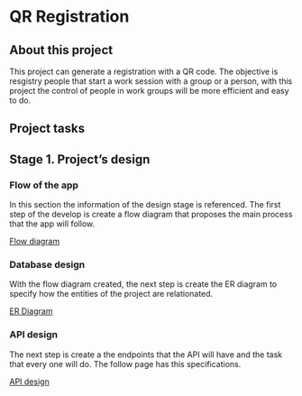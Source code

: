 # QR Registration

## About this project

This project can generate a registration with a QR code. The objective is resgistry people that start a work session with a group or a person, with this project the control of people in work groups will be more efficient and easy to do.

## Project tasks

## Stage 1. Project’s design

### Flow of the app

In this section the information of the design stage is referenced. The first step of the develop is create a flow diagram that proposes the main process that the app will follow.

[Flow diagram](QR%20Registration%20cd54583fac03428295ce6172815696cf/Flow%20diagram%208ae726e180234475bb0bd7e0ddc48107.md)

### Database design

With the flow diagram created, the next step is create the ER diagram to specify how the entities of the project are relationated.

[ER Diagram](QR%20Registration%20cd54583fac03428295ce6172815696cf/ER%20Diagram%207b792302cd90416386e37090e914052f.md)

### API design

The next step is create a the endpoints that the API will have and the task that every one will do. The follow page has this specifications.

[API design](QR%20Registration%20cd54583fac03428295ce6172815696cf/API%20design%20ffd4339e6a5541fe95a4cc55d64ffa4b.md)